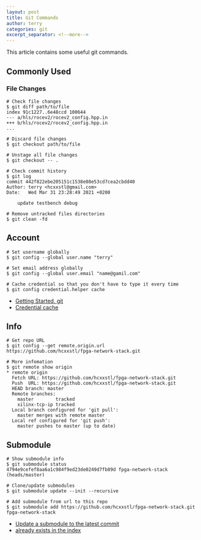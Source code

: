 ```yaml
---
layout: post
title: Git Commands
author: terry
categories: git
excerpt_separator: <!--more-->
---
```


This article contains some useful git commands.
<!--more-->

## Commonly Used

### File Changes

```shell
# Check file changes
$ git diff path/to/file
index 91c1227..6e48ccd 100644
--- a/hls/rocev2/rocev2_config.hpp.in
+++ b/hls/rocev2/rocev2_config.hpp.in
...

# Discard file changes
$ git checkout path/to/file

# Unstage all file changes
$ git checkout -- .

# Check commit history
$ git log
commit 442f822ebe205151c1538e08e53cd7cea2cbdd40
Author: terry <hcxxstl@gmail.com>
Date:   Wed Mar 31 23:28:49 2021 +0200

    update testbench debug

# Remove untracked files directories
$ git clean -fd

```

## Account

```shell
# Set username globally
$ git config --global user.name "terry"

# Set email address globally
$ git config --global user.email "name@gamil.com"

# Cache credential so that you don't have to type it every time
$ git config credential.helper cache
```

* [Getting Started, git](https://git-scm.com/book/en/v2/Getting-Started-First-Time-Git-Setup)
* [Credential cache](https://git-scm.com/docs/git-credential-cache)

## Info

```shell
# Get repo URL
$ git config --get remote.origin.url
https://github.com/hcxxstl/fpga-network-stack.git

# More infomation
$ git remote show origin
* remote origin
  Fetch URL: https://github.com/hcxxstl/fpga-network-stack.git
  Push  URL: https://github.com/hcxxstl/fpga-network-stack.git
  HEAD branch: master
  Remote branches:
    master        tracked
    xilinx-tcp-ip tracked
  Local branch configured for 'git pull':
    master merges with remote master
  Local ref configured for 'git push':
    master pushes to master (up to date)
```

## Submodule

```shell
# Show submodule info
$ git submodule status
4794e9cefef8aa6a1c984f9ed23de0249d7fb89d fpga-network-stack (heads/master)

# Clone/update submodules
$ git submodule update --init --recursive

# Add submodule from url to this repo
$ git submodule add https://github.com/hcxxstl/fpga-network-stack.git fpga-network-stack

```

* [Update a submodule to the latest commit](https://stackoverflow.com/questions/8191299/update-a-submodule-to-the-latest-commit)
* [already exists in the index](https://stackoverflow.com/questions/12898278/issue-with-adding-common-code-as-git-submodule-already-exists-in-the-index/14815959)
